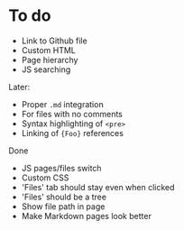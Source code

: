 To do
=====

 * Link to Github file
 * Custom HTML
 * Page hierarchy
 * JS searching

Later:

 * Proper `.md` integration
 * For files with no comments
 * Syntax highlighting of `<pre>`
 * Linking of `{Foo}` references

Done

 * JS pages/files switch
 * Custom CSS
 * 'Files' tab should stay even when clicked
 * 'Files' should be a tree
 * Show file path in page
 * Make Markdown pages look better

